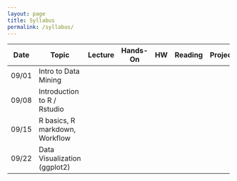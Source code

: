 ```yaml
---
layout: page
title: Syllabus
permalink: /syllabus/
---
```


| Date  | Topic                          | Lecture | Hands-On | HW | Reading | Project |
|-------|--------------------------------|---------|----------|----|---------|---------|
| 09/01 | Intro to Data Mining           |         |          |    |         |         |
| 09/08 | Introduction to R / Rstudio    |         |          |    |         |         |
| 09/15 | R basics, R markdown, Workflow |         |          |    |         |         |
| 09/22 | Data Visualization (ggplot2)   |         |          |    |         |         |
